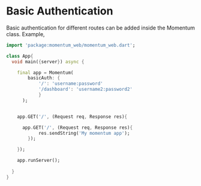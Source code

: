 # Basic Authentication

Basic authentication for different routes can be added inside the Momentum class. Example,

```dart
import 'package:momentum_web/momentum_web.dart';

class App{
  void main({server}) async {

    final app = Momentum(
        basicAuth: {
            '/': 'username:password'
            '/dashboard': 'username2:password2'
            }
      );


    app.GET('/', (Request req, Response res){

      app.GET('/', (Request req, Response res){
            res.sendString('My momentum app');
        });

    });

    app.runServer();
    
  }
}

```